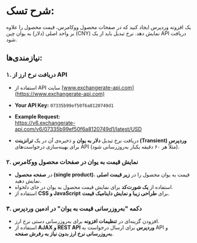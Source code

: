 # شرح تسک:

یک افزونه وردپرس ایجاد کنید که در صفحات محصول ووکامرس، قیمت محصول را علاوه بر واحد اصلی (دلار) به یوان چین (CNY) نمایش دهد. نرخ تبدیل باید از یک API دریافت شود.

## نیازمندی‌ها:

### ۱. دریافت نرخ ارز از API  
- استفاده از API سایت [www.exchangerate-api.com](https://www.exchangerate-api.com)  
- **Your API Key:** `07335b99ef50f6a8120749d1`  
- **Example Request:**  
https://v6.exchangerate-api.com/v6/07335b99ef50f6a8120749d1/latest/USD

- دریافت نرخ تبدیل **دلار به یوان** و ذخیره‌ی آن در یک **ترانزینت (Transient) وردپرس** برای بهینه‌سازی درخواست‌های API (مثلاً هر ۶۰ دقیقه یکبار به‌روزرسانی شود).

### ۲. نمایش قیمت به یوان در صفحات محصول ووکامرس  
- در **صفحه محصول (single product)**، قیمت به یوان محصول را در **زیر قیمت اصلی** نمایش دهید.  
- استفاده از **یک شورت‌کد** برای نمایش قیمت محصول به یوان در جای دلخواه.  
- استفاده از **CSS و JavaScript** برای **طراحی زیبا و نمایش داینامیک قیمت**.  

### ۳. دکمه "به‌روزرسانی قیمت به یوان" در ادمین وردپرس  
- افزودن گزینه‌ای در **تنظیمات افزونه** برای به‌روزرسانی دستی نرخ ارز.  
- استفاده از **AJAX و REST API وردپرس** برای ارسال درخواست به API و **به‌روزرسانی نرخ ارز بدون نیاز به رفرش صفحه**.  
